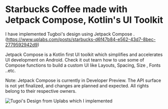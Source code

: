 # Starbucks Coffee made with Jetpack Compose, Kotlin's UI Toolkit
I have implemented Tugboi's design using Jetpack Compose . (https://www.uplabs.com/posts/starbucks-d6f47b84-e562-43d7-8bec-2779592942d9) 

Jetpack Compose is a Kotlin first UI toolkit which simplifies and accelerates UI development on Android.
Check it out tearn how to use some of Compose functions to build a custom UI like Layouts, Spacing, Size , Fonts ..etc.

Note: Jetpack Compose is currently in Developer Preview. The API surface is not yet finalized, and changes are planned and expected.
All rights belong to their respective owners.

![Tugoi's Design from Uplabs which I implemented](https://github.com/nickyrabit/StarbucksCoffeeJetpackComposeUI/blob/master/previeow.png)
